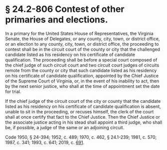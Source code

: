 # § 24.2-806 Contest of other primaries and elections.

<p>In a primary for the United States House of Representatives, the Virginia Senate, the House of Delegates, or any county, city, town, or district office, or an election to any county, city, town, or district office, the proceeding to contest shall be in the circuit court of the county or city that the challenged candidate listed as his residency on his certificate of candidate qualification. The proceeding shall be before a special court composed of the chief judge of such circuit court and two circuit court judges of circuits remote from the county or city that such candidate listed as his residency on his certificate of candidate qualification, appointed by the Chief Justice of the Supreme Court of Virginia, or, in the event of his inability to act, then by the next senior justice, who shall at the time of appointment set the date for trial.</p><p>If the chief judge of the circuit court of the city or county that the candidate listed as his residency on his certificate of candidate qualification is absent, unable to sit in the proceeding, or recuses himself, the clerk of the court shall at once certify that fact to the Chief Justice. Then the Chief Justice or the associate justice acting in his stead shall appoint a third judge, who shall be, if possible, a judge of the same or an adjoining circuit.</p><p>Code 1950, § 24-394; 1952, c. 489; 1970, c. 462, § 24.1-239; 1981, c. 570; 1987, c. 341; 1993, c. 641; 2019, c. <a href='http://lis.virginia.gov/cgi-bin/legp604.exe?191+ful+CHAP0691'>691</a>.</p>